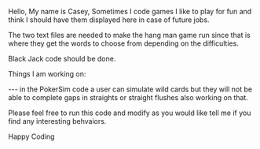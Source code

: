 Hello, 
My name is Casey, 
Sometimes I code games I like to play for fun and think I should have them displayed here in case of future jobs.

The two text files are needed to make the hang man game run since that is where they get the words to choose from depending on the difficulties. 

Black Jack code should be done.

Things I am working on:

--- in the PokerSim code a user can simulate wild cards but they will not be able to complete gaps in straights or straight flushes also working on that.

Please feel free to run this code and modify as you would like tell me if you find any interesting behvaiors. 

Happy Coding
